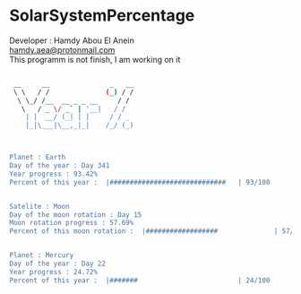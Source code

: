 # SolarSystemPercentage 
 Developer : Hamdy Abou El Anein   
 hamdy.aea@protonmail.com   
 This programm is not finish, I am working on it
 
```sh

 __     __               _   __
 \ \   / /              (_) / /
  \ \_/ /__  __ _ _ __     / / 
   \   / _ \/ _` | '__|   / /  
    | |  __/ (_| | |     / / _ 
    |_|\___|\__,_|_|    /_/ (_)



Planet : Earth
Day of the year : Day 341
Year progress : 93.42%
Percent of this year :  |#############################   | 93/100


Satelite : Moon
Day of the moon rotation : Day 15
Moon rotation progress : 57.69%
Percent of this moon rotation :  |##################              | 57/100


Planet : Mercury
Day of the year : Day 22
Year progress : 24.72%
Percent of this year :  |#######                         | 24/100


```
